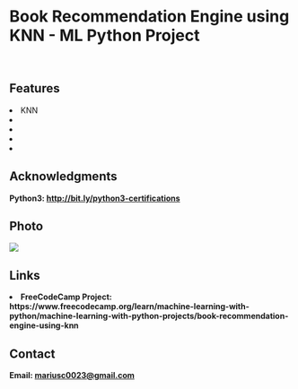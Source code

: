 <h1> Book Recommendation Engine using KNN - ML Python Project</h1>
<br>
<h2>Features</h2>
<li>KNN</li>
<li> </li>
<li> </li>
<li> </li>
<li> </li>
<h2>Acknowledgments</h2>

<b> Python3: http://bit.ly/python3-certifications <b>
<br>


<h2>Photo</h2>
<img src="image.jpg">
<br>

<h2>Links</h2>
<li>FreeCodeCamp Project: https://www.freecodecamp.org/learn/machine-learning-with-python/machine-learning-with-python-projects/book-recommendation-engine-using-knn</li>
<h2>Contact</h2>

<b> Email: mariusc0023@gmail.com </b>
